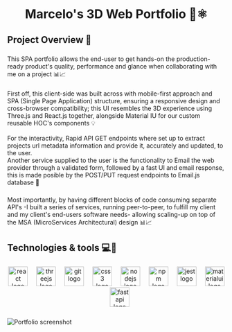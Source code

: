 <h1 align="center">Marcelo's 3D Web Portfolio 🚀⚛</h1>

###

<h2 align="left">Project Overview 🔎</h2>

###

<p align="left">This SPA portfolio allows the end-user to get hands-on the production-ready product's quality, performance and glance when collaborating with me on a project 📊📈</p>

###

<p align="left">First off, this client-side was built across with mobile-first approach and SPA (Single Page Application) structure, ensuring a responsive design and cross-browser compatibility; this UI resembles the 3D experience using Three.js and React.js together, alongside Material IU for our custom reusable HOC's components 💡<br><br>For the interactivity, Rapid API GET endpoints where set up to extract projects url metadata information and provide it, accurately and updated, to the user.<br>Another service supplied to the user is the functionality to Email the web provider through a validated form, followed by a fast UI and email response, this is made posible by the POST/PUT request endpoints to Email.js database 🎯</p>

###

<p align="left">Most importantly, by having different blocks of code consuming separate API's -I built a series of services, running peer-to-peer, to fulfill my client and my client's end-users software needs- allowing scaling-up on top of the MSA (MicroServices Architectural) design 📊📈</p>

###

<h2 align="left">Technologies & tools 💻🔬</h2>

###

<div align="center">
  <img src="https://cdn.jsdelivr.net/gh/devicons/devicon/icons/react/react-original.svg" height="45" alt="react logo"  />
  <img width="12" />
  <img src="https://cdn.jsdelivr.net/gh/devicons/devicon/icons/threejs/threejs-original.svg" height="45" alt="threejs logo"  />
  <img width="12" />
  <img src="https://cdn.jsdelivr.net/gh/devicons/devicon/icons/git/git-original.svg" height="45" alt="git logo"  />
  <img width="12" />
  <img src="https://cdn.jsdelivr.net/gh/devicons/devicon/icons/css3/css3-plain.svg" height="45" alt="css3 logo"  />
  <img width="12" />
  <img src="https://cdn.jsdelivr.net/gh/devicons/devicon/icons/nodejs/nodejs-original.svg" height="45" alt="nodejs logo"  />
  <img width="12" />
  <img src="https://cdn.jsdelivr.net/gh/devicons/devicon/icons/npm/npm-original-wordmark.svg" height="45" alt="npm logo"  />
  <img width="12" />
  <img src="https://cdn.jsdelivr.net/gh/devicons/devicon/icons/jest/jest-plain.svg" height="45" alt="jest logo"  />
  <img width="12" />
  <img src="https://cdn.jsdelivr.net/gh/devicons/devicon/icons/materialui/materialui-plain.svg" height="45" alt="materialui logo"  />
  <img width="12" />
  <img src="https://cdn.jsdelivr.net/gh/devicons/devicon/icons/fastapi/fastapi-original.svg" height="45" alt="fastapi logo"  />
</div>

###

![Portfolio screenshot](https://github.com/portobanco51/marcelo3dportfolio/assets/76289550/d6b9976d-8458-46f6-9a65-73a99429e5a4)

###
